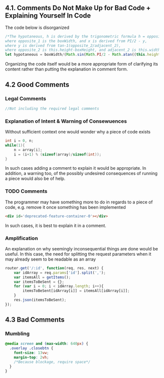 ## 4.1. Comments Do Not Make Up for Bad Code + Explaining Yourself In Code

The code below is disorganized
```javascript
/*The hypotaneous, h is derived by the trigonometric formula h = opposite_1/sin(x),
where opposite_1 is the boxWidth, and x is derived from PI/2 - y,
where y is derived from tan-1(opposite_2/adjacent_2),
where opposite_2 is this.height-boxHeight, and adjacent_2 is this.width*/
let hypotaneous = boxWidth/(Math.sin(Math.PI/2 - Math.atan((this.height-boxHeight)/this.width)));
```
Organizing the code itself would be a more appropriate form of clarifying its content rather than putting the explanation in comment form.

## 4.2 Good Comments

### Legal Comments

```javascript
//Not including the required legal comments
```

<!--### Informative Comments-->
### Explanation of Intent & Warning of Consewuences

Without sufficient context one would wonder why a piece of code exists
```c
int i = 0, n;
while(1){
    n = array[i];
    i = (i+1) % (sizeof(array)/sizeof(int));
}
```
In such cases adding a comment to explain it would be appropriate.
In addition, a warning too, of the possibly undesired consequences of running a piece would also be of help.

### TODO Comments

The programmer may have something more to do in regards to a piece of code, e.g. remove it once something has been implemented
```html
<div id='deprecated-feature-container-0'></div>
```
In such cases, it is best to explain it in a comment.

### Amplification

An explanation on why seemingly inconsequential things are done would be useful. In this case, the need for splitting the request parameters when it may already seem to be readable as an array
```javascript
router.get('/:id', function(req, res, next) {
    var idArray = req.params['id'].split(',');
    var itemsAll = getItems();
    var itemsToBeSent = {};
    for (var i = 0; i < idArray.length; i++){
        itemsToBeSent[idArray[i]] = itemsAll[idArray[i]];
    }
    res.json(itemsToBeSent);
});
```

## 4.3 Bad Comments

### Mumbling

```css
@media screen and (max-width: 640px) {
  .overlay .closebtn {
    font-size: 13vw;
    margin-top: 2vh;
    /*Because blockage, require space*/
  }
}
```

<!--### Redundant Comments-->
<!--### Misleading Comments-->
<!--### Mandated Comments-->
<!--### Noise Comments-->
<!--### Scary Noise-->
<!--### Don't Use a Comment When You Can Use a Function or a Variable>
<!--### Position Markers-->
<!--### Closing Brace Comments>
<!--### Attribution and Bylines>
<!--### Commented-Out Code-->
<!--### HTML Comments>
<!--### Nonlocal Information-->
<!--### Too Much Information-->
<!--### Inobvious Connection-->
<!--### Function Headers-->
<!--### Javadocs in Nonpublic Code-->
<!--### Bibliography-->